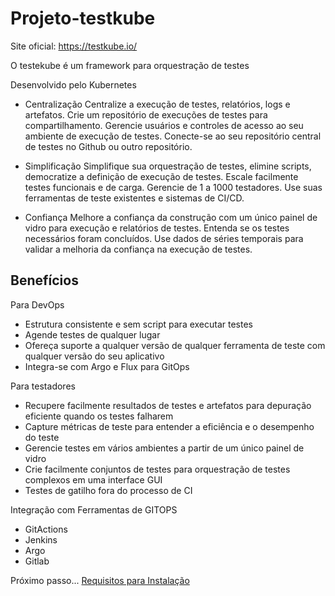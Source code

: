 # Projeto-testkube

Site oficial: https://testkube.io/

O testekube é um framework para orquestração de testes

Desenvolvido pelo Kubernetes

- Centralização
Centralize a execução de testes, relatórios, logs e artefatos. Crie um repositório de execuções de testes para compartilhamento. Gerencie usuários e controles de acesso ao seu ambiente de execução de testes. Conecte-se ao seu repositório central de testes no Github ou outro repositório.

- Simplificação
Simplifique sua orquestração de testes, elimine scripts, democratize a definição de execução de testes. Escale facilmente testes funcionais e de carga. Gerencie de 1 a 1000 testadores. Use suas ferramentas de teste existentes e sistemas de CI/CD.

- Confiança
Melhore a confiança da construção com um único painel de vidro para execução e relatórios de testes. Entenda se os testes necessários foram concluídos. Use dados de séries temporais para validar a melhoria da confiança na execução de testes.

## Benefícios

Para DevOps

- Estrutura consistente e sem script para executar testes
- Agende testes de qualquer lugar
- Ofereça suporte a qualquer versão de qualquer ferramenta de teste com qualquer versão do seu aplicativo
- Integra-se com Argo e Flux para GitOps

Para testadores

- Recupere facilmente resultados de testes e artefatos para depuração eficiente quando os testes falharem
- Capture métricas de teste para entender a eficiência e o desempenho do teste
- Gerencie testes em vários ambientes a partir de um único painel de vidro
- Crie facilmente conjuntos de testes para orquestração de testes complexos em uma interface GUI
- Testes de gatilho fora do processo de CI

Integração com Ferramentas de GITOPS

- GitActions
- Jenkins
- Argo
- Gitlab

Próximo passo... [Requisitos para Instalação](./docs/pre-requisitos.md)